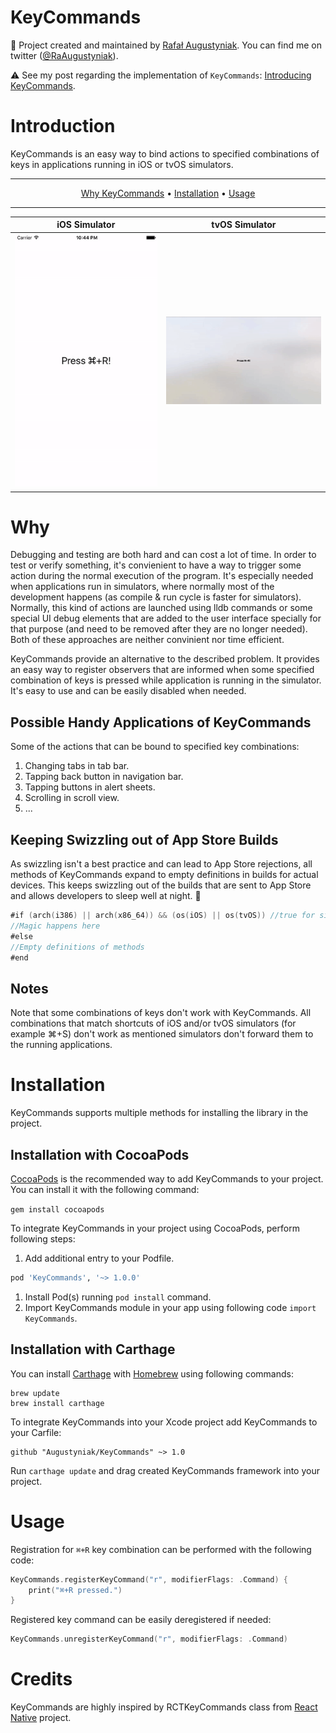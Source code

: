 # KeyCommands

👷 Project created and maintained by [Rafał Augustyniak](http://augustyniak.me). You can find me on twitter ([@RaAugustyniak](https://twitter.com/RaAugustyniak)).

⚠️️ See my post regarding the implementation of `KeyCommands`: [Introducing KeyCommands](http://augustyniak.me/post/2016/10/introducing-keycommands/).

# Introduction

KeyCommands is an easy way to bind actions to specified combinations of keys in applications running in iOS or tvOS simulators.

-------

<p align="center">
    <a href="#why">Why KeyCommands</a> &bull;
    <a href="#installation">Installation</a> &bull;
    <a href="#usage">Usage</a>
</p>

-------

iOS Simulator             |  tvOS Simulator
:-------------------------:|:-------------------------:
![iOS](Resources/animation_iOS.gif) | ![tvOS](Resources/animation_tvOS.gif)


# Why

Debugging and testing are both hard and can cost a lot of time. In order to test or verify something, it's convienient to have a way to trigger some action during the normal execution of the program. It's especially needed when applications run in simulators, where normally most of the development happens (as compile & run cycle is faster for simulators). Normally, this kind of actions are launched using lldb commands or some special UI debug elements that are added to the user interface specially for that purpose (and need to be removed after they are no longer needed). Both of these approaches are neither convinient nor time efficient. 

KeyCommands provide an alternative to the described problem. It provides an easy way to register observers that are informed when some specified combination of keys is pressed while application is running in the simulator. It's easy to use and can be easily disabled when needed.


## Possible Handy Applications of KeyCommands

Some of the actions that can be bound to specified key combinations:

1. Changing tabs in tab bar.
2. Tapping back button in navigation bar.
3. Tapping buttons in alert sheets.
4. Scrolling in scroll view.
5. ...

## Keeping Swizzling out of App Store Builds
As swizzling isn't a best practice and can lead to App Store rejections, all methods of KeyCommands expand to empty definitions in builds for actual devices. This keeps swizzling out of the builds that are sent to App Store and allows developers to sleep well at night. 🙂


```Swift
#if (arch(i386) || arch(x86_64)) && (os(iOS) || os(tvOS)) //true for simulators
//Magic happens here
#else
//Empty definitions of methods
#end
```

## Notes

Note that some combinations of keys don't work with KeyCommands. All combinations that match shortcuts of iOS and/or tvOS simulators (for example ⌘+S) don't work as mentioned simulators don't forward them to the running applications.

# Installation 

KeyCommands supports multiple methods for installing the library in the project.

## Installation with CocoaPods

[CocoaPods](http://www.cocoapods.org) is the recommended way to add KeyCommands to your project. You can install it with the following command:

```gem install cocoapods```

To integrate KeyCommands in your project using CocoaPods, perform following steps:

1. Add additional entry to your Podfile.

  ```ruby
  pod 'KeyCommands', '~> 1.0.0'
  ```
1. Install Pod(s) running `pod install` command.  
1. Import KeyCommands module in your app using following code `import KeyCommands`.

## Installation with Carthage

You can install [Carthage](https://github.com/Carthage/Carthage) with [Homebrew](http://brew.sh) using following commands:

```
brew update
brew install carthage
```

To integrate KeyCommands into your Xcode project add KeyCommands to your Carfile:

```
github "Augustyniak/KeyCommands" ~> 1.0
```

Run `carthage update` and drag created KeyCommands framework into your project.

# Usage 

Registration for `⌘+R` key combination can be performed with the following code:

```ObjectiveC
KeyCommands.registerKeyCommand("r", modifierFlags: .Command) {
	print("⌘+R pressed.")
}	
```

Registered key command can be easily deregistered if needed:

```ObjectiveC
KeyCommands.unregisterKeyCommand("r", modifierFlags: .Command)
```

# Credits

KeyCommands are highly inspired by RCTKeyCommands class from [React Native](https://github.com/facebook/react-native) project.
